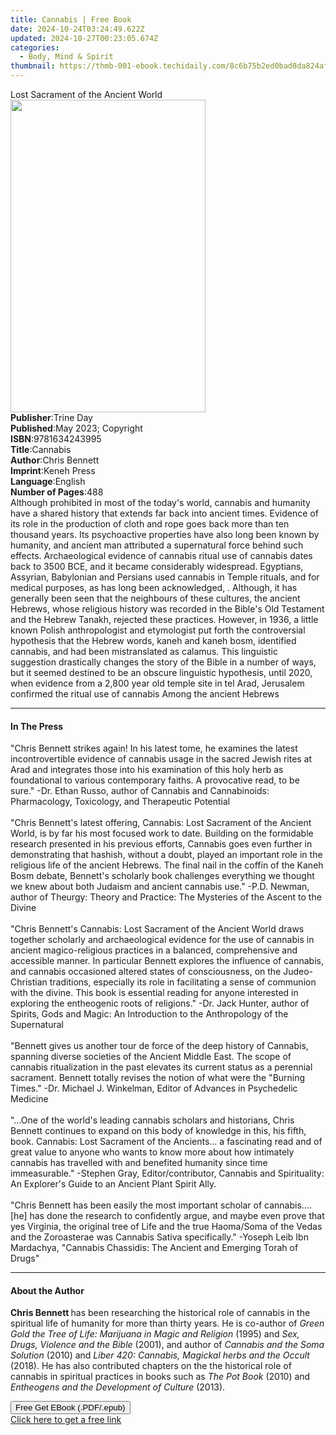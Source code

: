 ```yaml
---
title: Cannabis | Free Book
date: 2024-10-24T03:24:49.622Z
updated: 2024-10-27T00:23:05.674Z
categories:
  - Body, Mind & Spirit
thumbnail: https://thmb-001-ebook.techidaily.com/8c6b75b2ed0bad8da824afb20f630eebf51db2d55332d8d7cc81a96040d36f0d.jpg
---
```

<main id="book-container">
  <div class="flex flex-col">
    <div class="book-brief flex-1 py-6 px-4 sm:p-6 md:py-10 md:px-8">
      <!-- brief-->
      <div class="book-brief-main">Lost Sacrament of the Ancient World</div>
    </div>
    <div
      class="book-meta-info flex-1 grid gap-4 col-start-1 col-end-3 row-start-1 sm:mb-6 sm:grid-cols-4 lg:gap-6 lg:col-start-2 lg:row-end-6 lg:row-span-6 lg:mb-0"
    >
      <div
        class="book-meta-info-left place-content-center mt-4 p-4 text-sm leading-6 col-start-2 col-span-2 dark:text-slate-400"
      >
        <img
          class="w-full h-500 object-cover rounded-lg sm:h-255 sm:col-span-2 lg:col-span-full"
          src="https://img-001-ebook.techidaily.com/cc6c4aba36865eb3bf79c598a60b33955cf5ce14b4e85d3c77263a52c9411d3f.jpg"
          alt=""
          width="312"
          height="500"
        />
      </div>
      <div
        class="book-meta-info-right mt-2 col-start-1 row-start-2 col-span-3 self-center"
      >
        <!-- meta data  -->
        <div class="flex flex-col px-4 md:px-8">
          <div class="flex-1">
            <strong>Publisher</strong>:<span class="px-2">Trine Day</span>
          </div>
          <div class="flex-1">
            <strong>Published</strong>:<span class="px-2"
              >May 2023; Copyright</span
            >
          </div>
          <div class="flex-1">
            <strong>ISBN</strong>:<span class="px-2">9781634243995</span>
          </div>
          <div class="flex-1">
            <strong>Title</strong>:<span class="px-2">Cannabis</span>
          </div>
          <div class="flex-1">
            <strong>Author</strong>:<span class="px-2">Chris Bennett</span>
          </div>
          <div class="flex-1">
            <strong>Imprint</strong>:<span class="px-2">Keneh Press</span>
          </div>
          <div class="flex-1">
            <strong>Language</strong>:<span class="px-2">English</span>
          </div>
          <div class="flex-1">
            <strong>Number of Pages</strong>:<span class="px-2">488</span>
          </div>
        </div>
      </div>
    </div>
    <div class="book-description flex-1 py-6 px-4 sm:p-6 md:py-10 md:px-8">
      <div class="book-description-main">
        <div accordion-content="" id="description">
          Although prohibited in most of the today's world, cannabis and
          humanity have a shared history that extends far back into ancient
          times. Evidence of its role in the production of cloth and rope goes
          back more than ten thousand years. Its psychoactive properties have
          also long been known by humanity, and ancient man attributed a
          supernatural force behind such effects. Archaeological evidence of
          cannabis ritual use of cannabis dates back to 3500 BCE, and it became
          considerably widespread. Egyptians, Assyrian, Babylonian and Persians
          used cannabis in Temple rituals, and for medical purposes, as has long
          been acknowledged, . Although, it has generally been seen that the
          neighbours of these cultures, the ancient Hebrews, whose religious
          history was recorded in the Bible's Old Testament and the Hebrew
          Tanakh, rejected these practices. However, in 1936, a little known
          Polish anthropologist and etymologist put forth the controversial
          hypothesis that the Hebrew words, kaneh and kaneh bosm, identified
          cannabis, and had been mistranslated as calamus. This linguistic
          suggestion drastically changes the story of the Bible in a number of
          ways, but it seemed destined to be an obscure linguistic hypothesis,
          until 2020, when evidence from a 2,800 year old temple site in tel
          Arad, Jerusalem confirmed the ritual use of cannabis Among the ancient
          Hebrews
        </div>
        <div class="accordion-fader"></div>
      </div>
    </div>
    <div class="book-excerpts flex-1 py-6 px-4 sm:p-6 md:py-10 md:px-8">
      <!-- excerpts-->
      <div class="book-excerpts-main">
        <hr />
        <h4 class="placeholder placeholder-heading">
          <span>In The Press</span>
        </h4>
        <p></p>
        <p>
          "Chris Bennett strikes again! In his latest tome, he examines the
          latest incontrovertible evidence of cannabis usage in the sacred
          Jewish rites at Arad and integrates those into his examination of this
          holy herb as foundational to various contemporary faiths. A
          provocative read, to be sure." -Dr. Ethan Russo, author of Cannabis
          and Cannabinoids: Pharmacology, Toxicology, and Therapeutic Potential
          <br />
          <br />
          "Chris Bennett's latest offering, Cannabis: Lost Sacrament of the
          Ancient World, is by far his most focused work to date. Building on
          the formidable research presented in his previous efforts, Cannabis
          goes even further in demonstrating that hashish, without a doubt,
          played an important role in the religious life of the ancient Hebrews.
          The final nail in the coffin of the Kaneh Bosm debate, Bennett's
          scholarly book challenges everything we thought we knew about both
          Judaism and ancient cannabis use." -P.D. Newman, author of Theurgy:
          Theory and Practice: The Mysteries of the Ascent to the Divine <br />
          <br />
          "Chris Bennett's Cannabis: Lost Sacrament of the Ancient World draws
          together scholarly and archaeological evidence for the use of cannabis
          in ancient magico-religious practices in a balanced, comprehensive and
          accessible manner. In particular Bennett explores the influence of
          cannabis, and cannabis occasioned altered states of consciousness, on
          the Judeo-Christian traditions, especially its role in facilitating a
          sense of communion with the divine. This book is essential reading for
          anyone interested in exploring the entheogenic roots of religions."
          -Dr. Jack Hunter, author of Spirits, Gods and Magic: An Introduction
          to the Anthropology of the Supernatural <br />
          <br />
          "Bennett gives us another tour de force of the deep history of
          Cannabis, spanning diverse societies of the Ancient Middle East. The
          scope of cannabis ritualization in the past elevates its current
          status as a perennial sacrament. Bennett totally revises the notion of
          what were the "Burning Times." -Dr. Michael J. Winkelman, Editor of
          Advances in Psychedelic Medicine <br />
          <br />
          "...One of the world's leading cannabis scholars and historians, Chris
          Bennett continues to expand on this body of knowledge in this, his
          fifth, book. Cannabis: Lost Sacrament of the Ancients... a fascinating
          read and of great value to anyone who wants to know more about how
          intimately cannabis has travelled with and benefited humanity since
          time immeasurable." -Stephen Gray, Editor/contributor, Cannabis and
          Spirituality: An Explorer's Guide to an Ancient Plant Spirit Ally.
          <br />
          <br />
          "Chris Bennett has been easily the most important scholar of
          cannabis.... [he] has done the research to confidently argue, and
          maybe even prove that yes Virginia, the original tree of Life and the
          true Haoma/Soma of the Vedas and the Zoroasterae was Cannabis Sativa
          specifically." -Yoseph Leib Ibn Mardachya, "Cannabis Chassidis: The
          Ancient and Emerging Torah of Drugs"
        </p>
        <p></p>
      </div>
    </div>
    <div class="book-about-author flex-1 py-6 px-4 sm:p-6 md:py-10 md:px-8">
      <!-- about author-->
      <div class="book-main-author-main">
        <hr />
        <h4 class="placeholder placeholder-heading">
          <span>About the Author</span>
        </h4>
        <p>
          <b>Chris Bennett </b>has been researching the historical role of
          cannabis in the spiritual life of humanity for more than thirty years.
          He is co-author of<i>
            Green Gold the Tree of Life: Marijuana in Magic and Religion</i
          >
          (1995) and <i>Sex, Drugs, Violence and the Bible </i>(2001), and
          author of <i>Cannabis and the Soma Solution</i> (2010) and
          <i>Liber 420: Cannabis, Magickal herbs and the Occult</i> (2018). He
          has also contributed chapters on the the historical role of cannabis
          in spiritual practices in books such as <i>The Pot Book </i>(2010) and
          <i>Entheogens and the Development of Culture</i> (2013).
        </p>
      </div>
    </div>
    <div class="book-free-get flex-1 py-6 px-4 sm:p-6 md:py-10 md:px-8">
      <button
        id="btn-free-get"
        class="bg-blue-500 hover:bg-blue-700 text-white font-bold py-2 px-4 rounded"
      >
        Free Get EBook (.PDF/.epub)
      </button>
      <div id="countdown-display" class="px-2 text-lg mt-2"></div>
      <a
        id="free-link"
        class="hidden bg-blue-500 hover:bg-blue-700 text-white font-bold py-2 px-4 rounded"
        href="https://www.ebooks.com/en-us/book/210840692/cannabis/chris-bennett/"
        target="_blank"
        >Click here to get a free link</a
      >
    </div>
    <script>
      let countdownTime = 0;
      let countdownInterval = null;
      document
        .getElementById('btn-free-get')
        .addEventListener('click', startCountdown);
      function startCountdown() {
        countdownTime = new Date().getTime() + 60000 * 3;
        countdownInterval = setInterval(updateCountdown, 1000);
        document.getElementById('btn-free-get').disabled = true;
        document
          .getElementById('btn-free-get')
          .classList.add('bg-gray-500', 'cursor-not-allowed');
      }
      function updateCountdown() {
        let currentTime = new Date().getTime();
        let timeLeft = countdownTime - currentTime;
        let secondsLeft = Math.floor(timeLeft / 1000);
        document.getElementById('countdown-display').innerHTML =
          `Remaining time: ${secondsLeft} seconds.`;
        if (secondsLeft <= 0) {
          clearInterval(countdownInterval);
          document.getElementById('btn-free-get').classList.add('hidden');
          document.getElementById('free-link').classList.remove('hidden');
          document.getElementById('countdown-display').innerHTML = '';
        }
      }
    </script>
  </div>
</main>

<ins class="adsbygoogle"
      style="display:block"
      data-ad-client="ca-pub-7571918770474297"
      data-ad-slot="8358498916"
      data-ad-format="auto"
      data-full-width-responsive="true"></ins>
    